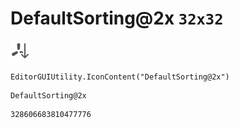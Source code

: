 # DefaultSorting@2x `32x32`
<img src="/img/DefaultSorting@2x.png" width=32 height=32>

``` CSharp
EditorGUIUtility.IconContent("DefaultSorting@2x")
```
```
DefaultSorting@2x
```
```
328606683810477776
```
